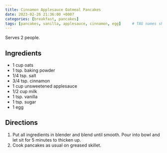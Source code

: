 ```yaml
---
title: Cinnamon Applesauce Oatmeal Pancakes
date: 2023-02-26 21:36:00 +0007
categories: [breakfast, pancakes]
tags: [pancakes, vanilla, applesauce, cinnamon, egg]     # TAG names should always be lowercase
---
```


Serves 2 people.

## Ingredients

* 1 cup oats
* 1 tsp. baking powder
* 1/4 tsp. salt
* 3/4 tsp. cinnamon
* 1 cup unsweetened applesauce
* 1/2 cup milk
* 1 tsp. vanilla
* 1 tsp. sugar
* 1 egg

## Directions

1. Put all ingredients in blender and blend until smooth. Pour into bowl and let sit for 5 minutes to thicken up.
2. Cook pancakes as usual on greased skillet.
